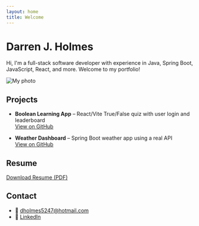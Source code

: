 ```yaml
---
layout: home
title: Welcome
---
```


# Darren J. Holmes

Hi, I'm a full-stack software developer with experience in Java, Spring Boot, JavaScript, React, and more. Welcome to my portfolio!

![My photo](/assets/img/darrenMug.jpg)

## Projects

- **Boolean Learning App** – React/Vite True/False quiz with user login and leaderboard  
  [View on GitHub](https://github.com/dholmes5247/boolean-learning)

- **Weather Dashboard** – Spring Boot weather app using a real API  
  [View on GitHub](https://github.com/dholmes5247/weather-dashboard)

## Resume

[Download Resume (PDF)](/assets/Darren-Holmes-Resume.pdf)

## Contact

- 📧 [dholmes5247@hotmail.com](mailto:dholmes5247@hotmail.com)
- 💼 [LinkedIn](https://www.linkedin.com/in/darren-holmes-software-dev-account-manager)

